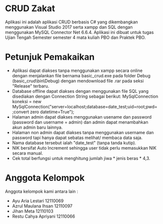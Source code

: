 # CRUD Zakat
Aplikasi ini adalah aplikasi CRUD berbasis C# yang dikembangkan menggunakan Visual Studio 2017 serta xampp dan SQL dengan menggunakan MySQL Connector Net 6.6.4. Aplikasi ini dibuat untuk tugas Ujian Tengah Semester semester 4 mata kuliah PBO dan Praktek PBO.

# Petunjuk Pemakaikan
- Aplikasi dapat diakses tanpa menggunakan xampp secara online dengan menjalankan file bernama basic_crud.exe pada folder Debug (basic_crud\bin\Debug) dengan mendownload file .rar pada seksi "Release" terbaru.
- Database offline dapat diakses dengan menggunakan file SQL yang disediakan dengan Connection String sebagai berikut:
MySqlConnection koneksi = new MySqlConnection("server=localhost;database=date_test;uid=root;pwd=;convert zero datetime=True");
- Halaman admin dapat diakses menggunakan usename dan password (password dan username = admin) dan admin dapat menambahkan akun admin baru lainnya.
- Halaman non admin dapat diakses tanpa menggunakan username dan password tapi hanya dapat sebatas melihat/ membaca data saja.
- Nama database tersebut ialah "date_test" (tanpa tanda kutip).
- NIK bersifat Auto Increment sehingga user tidak perlu memasukkan NIK secara manual.
- Cek total berfungsi untuk menghitung jumlah jiwa * jenis beras * 4,3.



# Anggota Kelompok
Anggota kelompok kami antara lain :
- Ayu Aria Lestari		12110069
- Azrul Maulana Ihsan	12110097
- Jihan Meta 			12110103	
- Restu Cahya Apriyani	12110066
